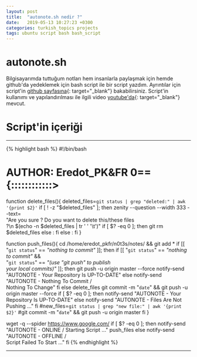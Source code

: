 ```yaml
---
layout: post
title:  "autonote.sh nedir ?"
date:   2019-05-13 10:27:23 +0300
categories: turkish_topics projects
tags: ubuntu script bash bash_script
---
```

# autonote.sh
Bilgisayarımda tuttuğum notları hem insanlarla paylaşmak için hemde github'da yedeklemek için bash script ile bir script yazdım. Ayrıntılar için script'in [github sayfasına](https://github.com/eredotpkfr/autonote.sh){: target="_blank"} bakabilirsiniz. Script'in kullanımı ve yapılandırılması ile ilgili video [youtube'da](https://www.youtube.com/watch?v=3x0NBIHnO4s){: target="_blank"} mevcut.
<br/>
# Script'in içeriği
<hr/>

{% highlight bash %}
#!/bin/bash

# AUTHOR: Eredot_PK&FR       0=={::::::::::::>

function delete_files(){
    deleted_files=`git status | grep "deleted:" | awk '{print $2}'`
    if [ ! -z "$deleted_files" ]; then
        zenity --question --width 333 --text=\
	"Are you sure ? Do you want to delete this/these files \
	?\n $(echo -n $deleted_files | tr ' ' '\t')"
        if [ $? -eq 0 ]; then
            git rm $deleted_files
        else :
	fi
    else :
    fi }

function push_files(){
    cd /home/eredot_pkfr/n0t3s/notes/ && git add *
    if [[ "`git status`" == *"nothing to commit"* ]]; then
        if [[ "`git status`" == *"nothing to commit"* && \
	"`git status`" == *"(use \"git push\" to publish \
	your local commits)"* ]]; then
	    git push -u origin master --force
            notify-send "AUTONOTE - Your Repository Is UP-TO-DATE"
	else
	    notify-send "AUTONOTE - Nothing To Commit      /      \
	    Nothing To Change"
        fi
    else
        delete_files
	git commit -m "`date`" && git push -u origin master --force
	if [ $? -eq 0 ]; then
	    notify-send "AUTONOTE - Your Repository Is UP-TO-DATE"
	else
	    notify-send "AUTONOTE - Files Are Not Pushing ..."
	fi
        #new_files=`git status | grep "new file:" | awk '{print $2}'`
        #git commit -m "`date`" && git push -u origin master
    fi }

wget -q --spider https://www.google.com/
if [ $? -eq 0 ]; then
    notify-send "AUTONOTE - ONLINE      /      Starting Script ..."
    push_files
else
        notify-send "AUTONOTE - OFFLINE      /      \
	Script Failed To Start ..."
fi
{% endhighlight %}

<hr/>
